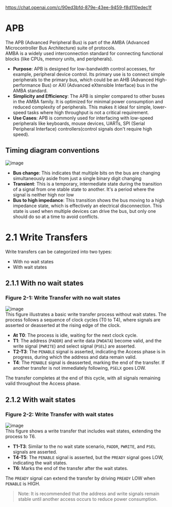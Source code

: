 https://chat.openai.com/c/90ed3bfd-879e-43ee-9459-f8d110edec1f
# APB
The APB (Advanced Peripheral Bus) is part of the AMBA (Advanced Microcontroller Bus Architecture) suite of protocols.<br>
AMBA is a widely used interconnection standard for connecting functional blocks (like CPUs, memory units, and peripherals).
- **Purpose**: APB is designed for low-bandwidth control accesses, for example, peripheral device control. Its primary use is to connect simple peripherals to the primary bus, which could be an AHB (Advanced High-performance Bus) or AXI (Advanced eXtensible Interface) bus in the AMBA standard.
- **Simplicity and Efficiency**: The APB is simpler compared to other buses in the AMBA family. It is optimized for minimal power consumption and reduced complexity of peripherals. This makes it ideal for simple, lower-speed tasks where high throughput is not a critical requirement.
- **Use Cases**: APB is commonly used for interfacing with low-speed peripherals like keyboards, mouse devices, UARTs, SPI (Serial Peripheral Interface) controllers(control signals don't require high speed).

## Timing diagram conventions
![image](https://github.com/vacu9708/Embedded-system/assets/67142421/3790f151-9edd-4f73-bfe7-688a5ebd81aa)<br>
- **Bus change**: This indicates that multiple bits on the bus are changing simultaneously aside from just a single binary digit changing
- **Transient**: This is a temporary, intermediate state during the transition of a signal from one stable state to another. It's a period where the signal is neither high nor low
- **Bus to high impedance**: This transition shows the bus moving to a high impedance state, which is effectively an electrical disconnection. This state is used when multiple devices can drive the bus, but only one should do so at a time to avoid conflicts.

# 2.1 Write Transfers
Write transfers can be categorized into two types:
- With no wait states
- With wait states

## 2.1.1 With no wait states
### Figure 2-1: Write Transfer with no wait states
![image](https://github.com/vacu9708/Embedded-system/assets/67142421/93555941-fc46-4125-9823-1e4ee744411a)<br>
This figure illustrates a basic write transfer process without wait states. The process follows a sequence of clock cycles (T0 to T4), where signals are asserted or deasserted at the rising edge of the clock.
- **At T0**: The process is idle, waiting for the next clock cycle.
- **T1**: The address (`PADDR`) and write data (`PWDATA`) become valid, and the write signal (`PWRITE`) and select signal (`PSEL`) are asserted.
- **T2-T3**: The `PENABLE` signal is asserted, indicating the Access phase is in progress, during which the address and data remain valid.
- **T4**: The `PENABLE` signal is deasserted, marking the end of the transfer. If another transfer is not immediately following, `PSELX` goes LOW.

The transfer completes at the end of this cycle, with all signals remaining valid throughout the Access phase.

## 2.1.2 With wait states
### Figure 2-2: Write Transfer with wait states
![image](https://github.com/vacu9708/Embedded-system/assets/67142421/c505560d-11bf-4bd2-a303-0040d8cc97d5)<br>
This figure shows a write transfer that includes wait states, extending the process to T6.
- **T1-T3**: Similar to the no wait state scenario, `PADDR`, `PWRITE`, and `PSEL` signals are asserted.
- **T4-T5**: The `PENABLE` signal is asserted, but the `PREADY` signal goes LOW, indicating the wait states.
- **T6**: Marks the end of the transfer after the wait states.

The `PREADY` signal can extend the transfer by driving `PREADY` LOW when `PENABLE` is HIGH.

>Note: It is recommended that the address and write signals remain stable until another access occurs to reduce power consumption.
